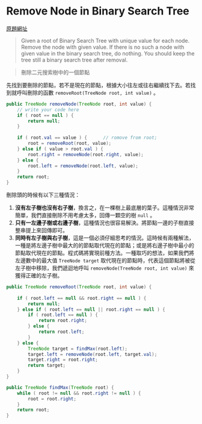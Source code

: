# Remove Node in Binary Search Tree

[原題網址](http://www.lintcode.com/en/problem/remove-node-in-binary-search-tree/)

> Given a root of Binary Search Tree with unique value for each node.  Remove the node with given value. If there is no such a node with given value in the binary search tree, do nothing. You should keep the tree still a binary search tree after removal.

> 刪除二元搜索樹中的一個節點

先找到要刪除的節點，若不是現在的節點，根據大小往左或往右繼續找下去。若找到就呼叫刪除的函數 `removeRoot(TreeNode root, int value)` 。
```java
public TreeNode removeNode(TreeNode root, int value) {
    // write your code here
    if ( root == null ) {
        return null;
    }
    
    if ( root.val == value ) {      // romove from root;
        root = removeRoot(root, value);
    } else if ( value > root.val ) {
        root.right = removeNode(root.right, value);
    } else {
        root.left = removeNode(root.left, value);
    }
    return root;
}
```

刪除頭的時候有以下三種情況：

1. **沒有左子樹也沒有右子樹**，換言之，在一棵樹上最底層的葉子。這種情況非常簡單，我們直接刪除不用考慮太多，回傳一顆空的樹 `null` 。
2. **只有一左邊子樹或右邊子樹**，這種情況也很容易解決。將節點一邊的子樹直接整串提上來回傳即可。
3. **同時有左子樹與右子樹**，這是一個必須仔細思考的情況。這時候有兩種解法，一種是將左邊子樹中最大的的節點取代現在的節點；或是將右邊子樹中最小的節點取代現在的節點。程式碼將實現前種方法。一種取巧的想法，如果我們將左邊數中的最大值 `TreeNode target` 取代現在的節點時，代表這個節點將被從左子樹中移除，我們遞迴地呼叫 `removeNode(TreeNode root, int value)` 來獲得正確的左子樹。

```java
public TreeNode removeRoot(TreeNode root, int value) {
    
    if ( root.left == null && root.right == null ) {
        return null;
    } else if ( root.left == null || root.right == null ) {
        if ( root.left == null ) {
            return root.right;
        } else {
            return root.left;
        }
    } else {
        TreeNode target = findMax(root.left);
        target.left = removeNode(root.left, target.val);
        target.right = root.right;
        return target;
    }
}

public TreeNode findMax(TreeNode root) {
    while ( root != null && root.right != null ) {
        root = root.right;
    }
    return root;
}
```

